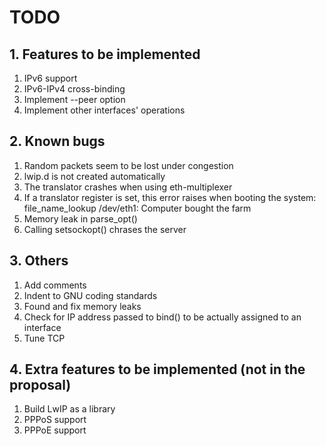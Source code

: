 # TODO

## 1. Features to be implemented

1. IPv6 support
2. IPv6-IPv4 cross-binding
3. Implement --peer option
4. Implement other interfaces' operations

## 2. Known bugs

1. Random packets seem to be lost under congestion
2. lwip.d is not created automatically
3. The translator crashes when using eth-multiplexer
4. If a translator register is set, this error raises when booting the system: file_name_lookup /dev/eth1: Computer bought the farm
5. Memory leak in parse_opt()
6. Calling setsockopt() chrases the server

## 3. Others

1. Add comments
2. Indent to GNU coding standards
3. Found and fix memory leaks
4. Check for IP address passed to bind() to be actually assigned to an interface
5. Tune TCP

## 4. Extra features to be implemented (not in the proposal)

1. Build LwIP as a library
2. PPPoS support
3. PPPoE support

